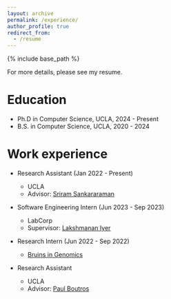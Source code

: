 ```yaml
---
layout: archive
permalink: /experience/
author_profile: true
redirect_from:
  - /resume
---
```


{% include base_path %}

For more details, please see my resume.

Education
======
* Ph.D in Computer Science, UCLA, 2024 - Present
* B.S. in Computer Science, UCLA, 2020 - 2024

Work experience
======
* Research Assistant (Jan 2022 - Present)
  * UCLA
  * Advisor: [Sriram Sankararaman](https://sriramlab.dgsom.ucla.edu/)

* Software Engineering Intern (Jun 2023 - Sep 2023)
  * LabCorp
  * Supervisor: [Lakshmanan Iyer](https://www.linkedin.com/in/laxvid/)

* Research Intern (Jun 2022 - Sep 2022)
  * [Bruins in Genomics](https://qcb.ucla.edu/big-summer/)

* Research Assistant
  * UCLA
  * Advisor: [Paul Boutros](https://www.uclahealth.org/departments/urology/iuo/research/faculty-labs/dr-paul-boutros-lab)
  
<!-- Skills
======
* Skill 1
* Skill 2
  * Sub-skill 2.1
  * Sub-skill 2.2
  * Sub-skill 2.3
* Skill 3

Publications
======
  <ul>{% for post in site.publications reversed %}
    {% include archive-single-cv.html %}
  {% endfor %}</ul>
  
Talks
======
  <ul>{% for post in site.talks reversed %}
    {% include archive-single-talk-cv.html  %}
  {% endfor %}</ul>
  
Teaching
======
  <ul>{% for post in site.teaching reversed %}
    {% include archive-single-cv.html %}
  {% endfor %}</ul>
  
Service and leadership
======
* Currently signed in to 43 different slack teams -->
